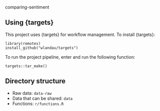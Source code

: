 comparing-sentiment

## Using {targets}

This project uses {targets} for workflow management. To install {targets}:

```{r}
library(remotes)
install_github("wlandau/targets")
```

To run the project pipeline, enter and run the following function:

`targets::tar_make()`

## Directory structure

- Raw data: `data-raw`
- Data that can be shared: `data`
- Functions: `r/functions.R`
